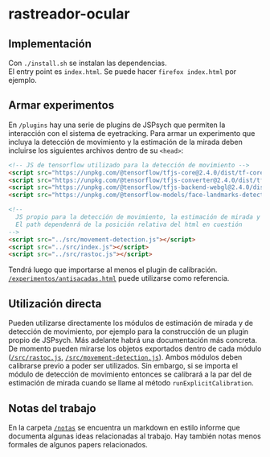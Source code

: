 # rastreador-ocular

## Implementación

Con `./install.sh` se instalan las dependencias.  
El entry point es `index.html`.
Se puede hacer `firefox index.html` por ejemplo.

## Armar experimentos

En `/plugins` hay una serie de plugins de JSPsych que permiten la interacción
con el sistema de eyetracking. Para armar un experimento que incluya la
detección de movimiento y la estimación de la mirada deben incluirse los
siguientes archivos dentro de su `<head>`:
```html
<!-- JS de tensorflow utilizado para la detección de movimiento -->
<script src="https://unpkg.com/@tensorflow/tfjs-core@2.4.0/dist/tf-core.js"></script>
<script src="https://unpkg.com/@tensorflow/tfjs-converter@2.4.0/dist/tf-converter.js"></script>
<script src="https://unpkg.com/@tensorflow/tfjs-backend-webgl@2.4.0/dist/tf-backend-webgl.js"></script>
<script src="https://unpkg.com/@tensorflow-models/face-landmarks-detection@0.0.1/dist/face-landmarks-detection.js"></script>

<!--
  JS propio para la detección de movimiento, la estimación de mirada y utils.
  El path dependenrá de la posición relativa del html en cuestión
-->
<script src="../src/movement-detection.js"></script>
<script src="../src/index.js"></script>
<script src="../src/rastoc.js"></script>
```
Tendrá luego que importarse al menos el plugin de calibración.
[`/experimentos/antisacadas.html`](/experimentos/antisacadas.html) puede
utilizarse como referencia.

## Utilización directa

Pueden utilizarse directamente los módulos de estimación de mirada y de
detección de movimiento, por ejemplo para la construcción de un plugin propio de
JSPsych. Más adelante habrá una documentación más concreta. De momento pueden
mirarse los objetos exportados dentro de cada módulo ([`/src/rastoc.js`](
/src/rastoc.js), [`/src/movement-detection.js`](/src/movement-detection.js)).
Ambos módulos deben calibrarse previo a poder ser utilizados. Sin embargo, si se
importa el módulo de detección de movimiento entonces se calibrará a la par del
de estimación de mirada cuando se llame al método `runExplicitCalibration`.

## Notas del trabajo

En la carpeta [`/notas`](/notas/README.md) se encuentra un markdown en estilo
informe que documenta algunas ideas relacionadas al trabajo. Hay también notas
menos formales de algunos papers relacionados.
